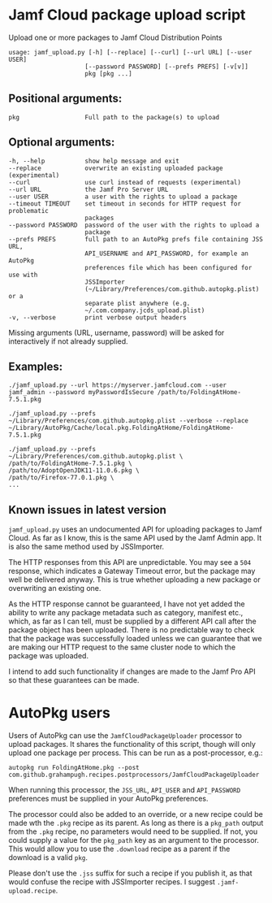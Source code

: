 # Jamf Cloud package upload script

Upload one or more packages to Jamf Cloud Distribution Points

    usage: jamf_upload.py [-h] [--replace] [--curl] [--url URL] [--user USER]
                         [--password PASSWORD] [--prefs PREFS] [-v[v]]
                         pkg [pkg ...]

## Positional arguments:

    pkg                  Full path to the package(s) to upload

## Optional arguments:

    -h, --help           show help message and exit
    --replace            overwrite an existing uploaded package (experimental)
    --curl               use curl instead of requests (experimental)
    --url URL            the Jamf Pro Server URL
    --user USER          a user with the rights to upload a package
    --timeout TIMEOUT    set timeout in seconds for HTTP request for problematic
                         packages
    --password PASSWORD  password of the user with the rights to upload a
                         package
    --prefs PREFS        full path to an AutoPkg prefs file containing JSS URL,
                         API_USERNAME and API_PASSWORD, for example an AutoPkg
                         preferences file which has been configured for use with
                         JSSImporter
                         (~/Library/Preferences/com.github.autopkg.plist) or a
                         separate plist anywhere (e.g.
                         ~/.com.company.jcds_upload.plist)
    -v, --verbose        print verbose output headers

Missing arguments (URL, username, password) will be asked for interactively if not already supplied.

## Examples:

    ./jamf_upload.py --url https://myserver.jamfcloud.com --user jamf_admin --password myPasswordIsSecure /path/to/FoldingAtHome-7.5.1.pkg

    ./jamf_upload.py --prefs ~/Library/Preferences/com.github.autopkg.plist --verbose --replace ~/Library/AutoPkg/Cache/local.pkg.FoldingAtHome/FoldingAtHome-7.5.1.pkg

    ./jamf_upload.py --prefs ~/Library/Preferences/com.github.autopkg.plist \
    /path/to/FoldingAtHome-7.5.1.pkg \
    /path/to/AdoptOpenJDK11-11.0.6.pkg \
    /path/to/Firefox-77.0.1.pkg \
    ...

## Known issues in latest version

`jamf_upload.py` uses an undocumented API for uploading packages to Jamf Cloud. As far as I know, this is the same API used by the Jamf Admin app. It is also the same method used by JSSImporter.

The HTTP responses from this API are unpredictable. You may see a `504` response, which indicates a Gateway Timeout error, but the package may well be delivered anyway. This is true whether uploading a new package or overwriting an existing one.

As the HTTP response cannot be guaranteed, I have not yet added the ability to write any package metadata such as category, manifest etc., which, as far as I can tell, must be supplied by a different API call after the package object has been uploaded. There is no predictable way to check that the package was successfully loaded unless we can guarantee that we are making our HTTP request to the same cluster node to which the package was uploaded.

I intend to add such functionality if changes are made to the Jamf Pro API so that these guarantees can be made.

# AutoPkg users

Users of AutoPkg can use the `JamfCloudPackageUploader` processor to upload packages. It shares the functionality of this script, though will only upload one package per process. This can be run as a post-processor, e.g.:

    autopkg run FoldingAtHome.pkg --post com.github.grahampugh.recipes.postprocessors/JamfCloudPackageUploader

When running this processor, the `JSS_URL`, `API_USER` and `API_PASSWORD` preferences must be supplied in your AutoPkg preferences.

The processor could also be added to an override, or a new recipe could be made wth the `.pkg` recipe as its parent. As long as there is a `pkg_path` output from the `.pkg` recipe, no parameters would need to be supplied. If not, you could supply a value for the `pkg_path` key as an argument to the processor. This would allow you to use the `.download` recipe as a parent if the download is a valid `pkg`.

Please don't use the `.jss` suffix for such a recipe if you publish it, as that would confuse the recipe with JSSImporter recipes. I suggest `.jamf-upload.recipe`.
